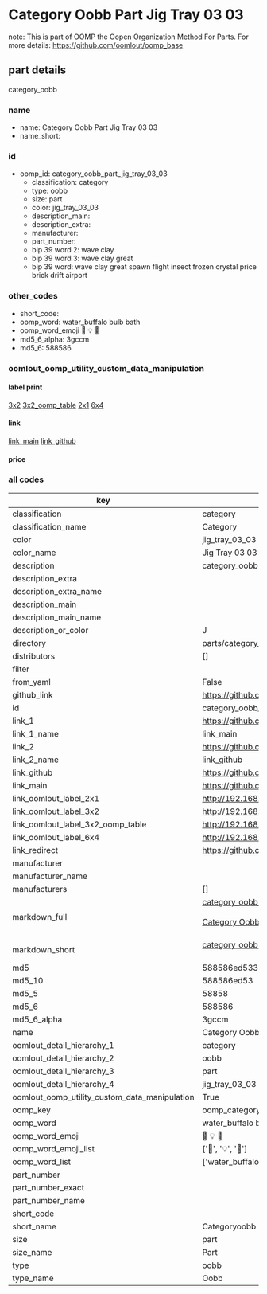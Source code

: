 # Category Oobb Part Jig Tray 03 03  

note: This is part of OOMP the Oopen Organization Method For Parts. For more details: https://github.com/oomlout/oomp_base

##  part details
  



category_oobb



### name
* name: Category Oobb Part Jig Tray 03 03
* name_short: 
### id
* oomp_id: category_oobb_part_jig_tray_03_03
  * classification: category
  * type: oobb
  * size: part
  * color: jig_tray_03_03
  * description_main: 
  * description_extra: 
  * manufacturer: 
  * part_number: 
  * bip 39 word 2: wave clay
  * bip 39 word 3: wave clay great
  * bip 39 word: wave clay great spawn flight insect frozen crystal price brick drift airport

### other_codes
* short_code: 
* oomp_word: water_buffalo bulb bath
* oomp_word_emoji :water_buffalo: :bulb: :bath:
* md5_6_alpha: 3gccm
* md5_6: 588586






### oomlout_oomp_utility_custom_data_manipulation
#### label print
[3x2](http://192.168.1.245:1112/?label=oomp%203gccm)
[3x2_oomp_table](http://192.168.1.108:1112/?label=oomp%203gccm)
[2x1](http://192.168.1.242:1112/?label=oomp%203gccm)
[6x4](http://192.168.1.55:1112/?label=oomp%203gccm)    

#### link

[link_main](https://github.com/oomlout/oomlout_oomp_version_1_messy/tree/main/parts/category_oobb_part_jig_tray_03_03) [link_github](https://github.com/oomlout/oomlout_oomp_version_1_messy/tree/main/parts/category_oobb_part_jig_tray_03_03)                             

#### price







### all codes 
| key | value |  
| --- | --- |  
| classification | category |  
| classification_name | Category |  
| color | jig_tray_03_03 |  
| color_name | Jig Tray 03 03 |  
| description | category_oobb |  
| description_extra |  |  
| description_extra_name |  |  
| description_main |  |  
| description_main_name |  |  
| description_or_color | J  |  
| directory | parts/category_oobb_part_jig_tray_03_03 |  
| distributors | [] |  
| filter |  |  
| from_yaml | False |  
| github_link | https://github.com/oomlout/oomlout_oomp_part_src/tree/main/parts/category_oobb_part_jig_tray_03_03 |  
| id | category_oobb_part_jig_tray_03_03 |  
| link_1 | https://github.com/oomlout/oomlout_oomp_version_1_messy/tree/main/parts/category_oobb_part_jig_tray_03_03 |  
| link_1_name | link_main |  
| link_2 | https://github.com/oomlout/oomlout_oomp_version_1_messy/tree/main/parts/category_oobb_part_jig_tray_03_03 |  
| link_2_name | link_github |  
| link_github | https://github.com/oomlout/oomlout_oomp_version_1_messy/tree/main/parts/category_oobb_part_jig_tray_03_03 |  
| link_main | https://github.com/oomlout/oomlout_oomp_version_1_messy/tree/main/parts/category_oobb_part_jig_tray_03_03 |  
| link_oomlout_label_2x1 | http://192.168.1.242:1112/?label=oomp%203gccm |  
| link_oomlout_label_3x2 | http://192.168.1.245:1112/?label=oomp%203gccm |  
| link_oomlout_label_3x2_oomp_table | http://192.168.1.108:1112/?label=oomp%203gccm |  
| link_oomlout_label_6x4 | http://192.168.1.55:1112/?label=oomp%203gccm |  
| link_redirect | https://github.com/oomlout/oomlout_oomp_version_1_messy/tree/main/parts/category_oobb_part_jig_tray_03_03 |  
| manufacturer |  |  
| manufacturer_name |  |  
| manufacturers | [] |  
| markdown_full | [category_oobb_part_jig_tray_03_03](none)<br>[](none)<br>[Category Oobb Part Jig Tray 03 03](none)<br><br> |  
| markdown_short | [category_oobb_part_jig_tray_03_03](none)<br><br> |  
| md5 | 588586ed53354bb5d42c7d0acc4a8fbf |  
| md5_10 | 588586ed53 |  
| md5_5 | 58858 |  
| md5_6 | 588586 |  
| md5_6_alpha | 3gccm |  
| name | Category Oobb Part Jig Tray 03 03 |  
| oomlout_detail_hierarchy_1 | category |  
| oomlout_detail_hierarchy_2 | oobb |  
| oomlout_detail_hierarchy_3 | part |  
| oomlout_detail_hierarchy_4 | jig_tray_03_03 |  
| oomlout_oomp_utility_custom_data_manipulation | True |  
| oomp_key | oomp_category_oobb_part_jig_tray_03_03 |  
| oomp_word | water_buffalo bulb bath |  
| oomp_word_emoji | :water_buffalo: :bulb: :bath: |  
| oomp_word_emoji_list | [':water_buffalo:', ':bulb:', ':bath:'] |  
| oomp_word_list | ['water_buffalo', 'bulb', 'bath'] |  
| part_number |  |  
| part_number_exact |  |  
| part_number_name |  |  
| short_code |  |  
| short_name | Categoryoobb |  
| size | part |  
| size_name | Part |  
| type | oobb |  
| type_name | Oobb |  
